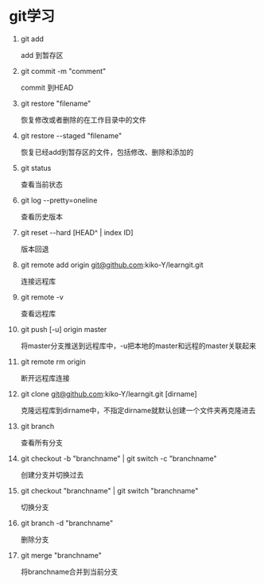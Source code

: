 # git学习
1. git add

	add 到暂存区

2. git commit -m "comment"

	commit 到HEAD

3. git restore "filename"

	恢复修改或者删除的在工作目录中的文件

4. git restore --staged "filename"

	恢复已经add到暂存区的文件，包括修改、删除和添加的

5. git status

	查看当前状态

6. git log --pretty=oneline

	查看历史版本

7. git reset --hard [HEAD^ | index ID]

	版本回退 


8. git remote add origin git@github.com:kiko-Y/learngit.git

	连接远程库


9. git remote -v
	
	查看远程库


10. git push [-u] origin master

	将master分支推送到远程库中，-u把本地的master和远程的master关联起来

11. git remote rm origin
	
	断开远程库连接

12. git clone git@github.com:kiko-Y/learngit.git [dirname]
	
	克隆远程库到dirname中，不指定dirname就默认创建一个文件夹再克隆进去

13. git branch
	
	查看所有分支

14. git checkout -b "branchname" | git switch -c "branchname"
	
	创建分支并切换过去

15. git checkout "branchname" | git switch "branchname"
	
	切换分支

16. git branch -d "branchname"
	
	删除分支

17. git merge "branchname"

	将branchname合并到当前分支
